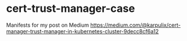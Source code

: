 # cert-trust-manager-case
Manifests for my post on Medium https://medium.com/@karpulix/cert-manager-trust-manager-in-kubernetes-cluster-9decc8cf6a12 
